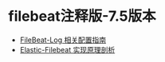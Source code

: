 # filebeat注释版-7.5版本

- [FileBeat-Log 相关配置指南](https://www.cyhone.com/articles/usage-of-filebeat-log-config/)
- [Elastic-Filebeat 实现原理剖析](https://www.cyhone.com/articles/analysis-of-filebeat/)